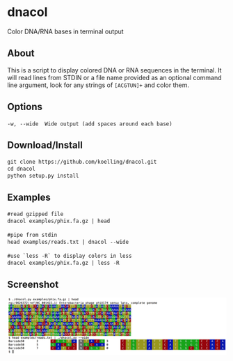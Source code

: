 # dnacol
Color DNA/RNA bases in terminal output

## About
This is a script to display colored DNA or RNA sequences in the terminal. It will read lines from STDIN or a file name provided as an optional command line argument, look for any strings of `[ACGTUN]+` and color them.

## Options
    -w, --wide  Wide output (add spaces around each base)

## Download/Install
    git clone https://github.com/koelling/dnacol.git
    cd dnacol
    python setup.py install

## Examples
    #read gzipped file
    dnacol examples/phix.fa.gz | head

    #pipe from stdin
    head examples/reads.txt | dnacol --wide

    #use `less -R` to display colors in less
    dnacol examples/phix.fa.gz | less -R

## Screenshot
![Screenshot](screenshot.png?raw=true)